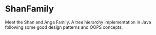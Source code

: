# ShanFamily

Meet the Shan and Anga Family. 
A tree hierarchy implementation in Java following some good design patterns and OOPS concepts.
